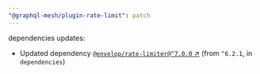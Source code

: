 ```yaml
---
"@graphql-mesh/plugin-rate-limit": patch
---
```

dependencies updates:
  - Updated dependency [`@envelop/rate-limiter@^7.0.0` ↗︎](https://www.npmjs.com/package/@envelop/rate-limiter/v/7.0.0) (from `^6.2.1`, in `dependencies`)
